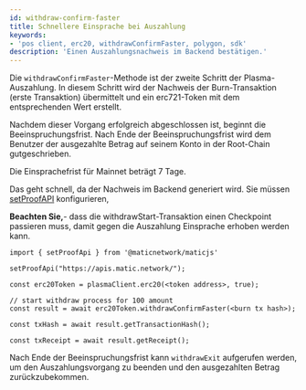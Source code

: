 ```yaml
---
id: withdraw-confirm-faster
title: Schnellere Einsprache bei Auszahlung
keywords:
- 'pos client, erc20, withdrawConfirmFaster, polygon, sdk'
description: 'Einen Auszahlungsnachweis im Backend bestätigen.'
---
```


Die `withdrawConfirmFaster`-Methode ist der zweite Schritt der Plasma-Auszahlung. In diesem Schritt wird der Nachweis der Burn-Transaktion (erste Transaktion) übermittelt und ein erc721-Token mit dem entsprechenden Wert erstellt.

Nachdem dieser Vorgang erfolgreich abgeschlossen ist, beginnt die Beeinspruchungsfrist. Nach Ende der Beeinspruchungsfrist wird dem Benutzer der ausgezahlte Betrag auf seinem Konto in der Root-Chain gutgeschrieben.

Die Einsprachefrist für Mainnet beträgt 7 Tage.


Das geht schnell, da der Nachweis im Backend generiert wird. Sie müssen [setProofAPI](/docs/develop/ethereum-polygon/matic-js/set-proof-api) konfigurieren,

**Beachten Sie,**- dass die withdrawStart-Transaktion einen Checkpoint passieren muss, damit gegen die Auszahlung Einsprache erhoben werden kann.

```
import { setProofApi } from '@maticnetwork/maticjs'

setProofApi("https://apis.matic.network/");

const erc20Token = plasmaClient.erc20(<token address>, true);

// start withdraw process for 100 amount
const result = await erc20Token.withdrawConfirmFaster(<burn tx hash>);

const txHash = await result.getTransactionHash();

const txReceipt = await result.getReceipt();

```

Nach Ende der Beeinspruchungsfrist kann `withdrawExit` aufgerufen werden, um den Auszahlungsvorgang zu beenden und den ausgezahlten Betrag zurückzubekommen.
